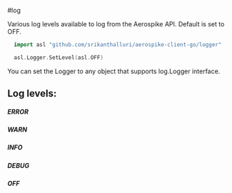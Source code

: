 #log

Various log levels available to log from the Aerospike API.
Default is set to OFF.

```go
  import asl "github.com/srikanthalluri/aerospike-client-go/logger"

  asl.Logger.SetLevel(asl.OFF)
```

You can set the Logger to any object that supports log.Logger interface.

## Log levels:

##### ERROR

##### WARN

##### INFO

##### DEBUG

##### OFF
